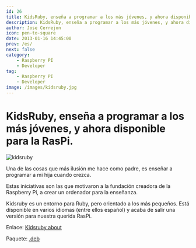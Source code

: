 ```yaml
---
id: 26
title: KidsRuby, enseña a programar a los más jóvenes, y ahora disponible para la RasPi.
description: KidsRuby, enseña a programar a los más jóvenes, y ahora disponible para la RasPi.
author: Jose Cerrejon
icon: pen-to-square
date: 2013-01-16 14:45:00
prev: /es/
next: false
category:
    - Raspberry PI
    - Developer
tag:
    - Raspberry PI
    - Developer
image: /images/kidsruby.jpg
---
```


# KidsRuby, enseña a programar a los más jóvenes, y ahora disponible para la RasPi.

![kidsruby](/images/kidsruby.jpg)

Una de las cosas que más ilusión me hace como padre, es enseñar a programar a mi hija cuando crezca.

Estas iniciativas son las que motivaron a la fundación creadora de la Raspberry Pi, a crear un ordenador para la enseñanza.

Kidsruby es un entorno para Ruby, pero orientado a los más pequeños. Está disponible en varios idiomas (entre ellos español) y acaba de salir una versión para nuestra querida RasPi.

Enlace: [Kidsruby about](https://kidsruby.com/about)

Paquete: [.deb](https://s3.amazonaws.com/kidsruby/raspbian/kidsruby-1.3.2-armv6l.deb)
